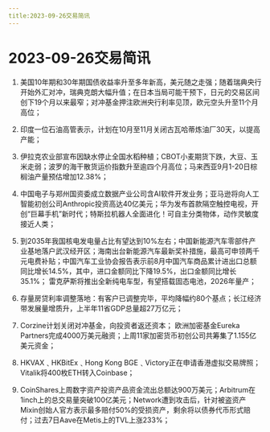```yaml
---
title:2023-09-26交易简讯
---
```

# 2023-09-26交易简讯
1. 美国10年期和30年期国债收益率升至多年新高，美元随之走强；随着瑞典央行开始外汇对冲，瑞典克朗大幅升值；在日本当局可能干预下，日元的交易区间创下19个月以来最窄；对冲基金押注欧洲央行利率见顶，欧元空头升至11个月高位；

2. 印度一位石油高管表示，计划在10月至11月关闭古瓦哈蒂炼油厂30天，以提高产能；

3. 伊拉克农业部宣布因缺水停止全国水稻种植；CBOT小麦期货下跌，大豆、玉米走弱；波罗的海干散货运价指数升至逾四个月高位；马来西亚9月1-20日棕榈油产量预估增加12.38%；

4. 中国电子与郑州国资委成立数据产业公司含AI软件开发业务；亚马逊将向人工智能初创公司Anthropic投资高达40亿美元；华为发布首款隔空触控电视，开创“巨幕手机”新时代；特斯拉机器人全面进化！可自主分类物体，动作灵敏度接近人类；

5. 到2035年我国核电发电量占比有望达到10%左右；中国新能源汽车零部件产业基地落户武汉经开区；海南出台新能源汽车最新奖补措施，最高可申领两千元电费补贴；中国汽车工业协会报告表示前8月中国汽车商品累计进出口总额同比增长14.5%，其中，进口金额同比下降19.5%，出口金额同比增长35.1%；
雷克萨斯将推出全新纯电车型，有望搭载固态电池，2026年量产；

6. 存量房贷利率调整落地：有客户已调整完毕，平均降幅约80个基点；长江经济带发展量增质升，上半年11省GDP总量超27万亿元；

7. Corzine计划关闭对冲基金，向投资者返还资本； 欧洲加密基金Eureka Partners完成4000万美元融资；上周11家加密货币初创公司共筹集了1.155亿美元资金；

8. HKVAX﹑HKBitEx﹑Hong Kong BGE﹑Victory正在申请香港虚拟交易牌照；Vitalik将400枚ETH转入Coinbase；

9. CoinShares上周数字资产投资产品资金流出总额达900万美元；Arbitrum在1inch上的总交易量突破100亿美元；Network遭到攻击后，针对被盗资产Mixin创始人官方表示最多赔付50%的受损资产，剩余将以债券代币形式赔付；过去7日Aave在Metis上的TVL上涨233%；